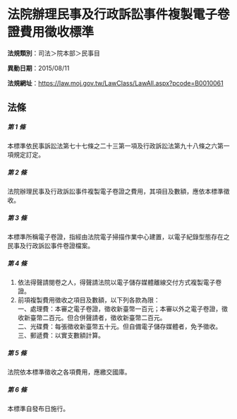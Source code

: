 # 法院辦理民事及行政訴訟事件複製電子卷證費用徵收標準

**法規類別**：司法＞院本部＞民事目

**異動日期**：2015/08/11  

**法規網址**：https://law.moj.gov.tw/LawClass/LawAll.aspx?pcode=B0010061





## 法條
##### 第 1 條
本標準依民事訴訟法第七十七條之二十三第一項及行政訴訟法第九十八條之六第一項規定訂定。

##### 第 2 條
法院辦理民事及行政訴訟事件複製電子卷證之費用，其項目及數額，應依本標準徵收。

##### 第 3 條
本標準所稱電子卷證，指經由法院電子掃描作業中心建置，以電子紀錄型態存在之民事及行政訴訟事件卷證檔案。

##### 第 4 條
1. 依法得聲請閱卷之人，得聲請法院以電子儲存媒體離線交付方式複製電子卷證。
1. 前項複製費用徵收之項目及數額，以下列各款為限：  
一、處理費：本審之電子卷證，徵收新臺幣一百元；本審以外之電子卷證，徵收新臺幣二百元。但合併聲請者，徵收新臺幣二百元。  
二、光碟費：每張徵收新臺幣五十元。但自備電子儲存媒體者，免予徵收。  
三、郵遞費：以實支數額計算。

##### 第 5 條
法院依本標準徵收之各項費用，應繳交國庫。

##### 第 6 條
本標準自發布日施行。


